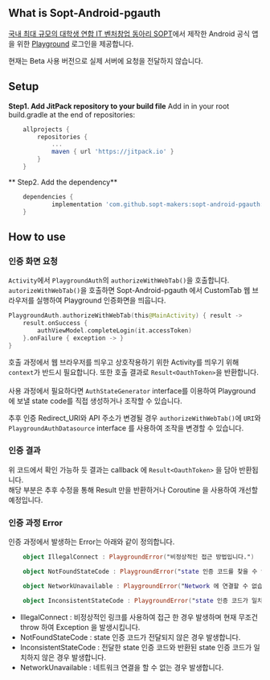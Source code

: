 ## What is Sopt-Android-pgauth
[국내 최대 규모의 대학생 연합 IT 벤처창업 동아리 SOPT](https://sopt.org/)에서 제작한 Android 공식 앱을 위한
[Playground](https://playground.sopt.org/) 로그인을 제공합니다.

현재는 Beta 사용 버전으로 실제 서버에 요청을 전달하지 않습니다.

## Setup
**Step1. Add JitPack repository to your build file**
Add in in your root build.gradle at the end of repositories:
```groovy
    allprojects {
		repositories {
			...
			maven { url 'https://jitpack.io' }
		}
	}
```

** Step2. Add the dependency**
```groovy
    dependencies {
	        implementation 'com.github.sopt-makers:sopt-android-pgauth:0.1.2'
	}
```

## How to use
### 인증 화면 요청
`Activity`에서 `PlaygroundAuth`의 `authorizeWithWebTab()`을 호출합니다.<br>
`autorizeWithWebTab()`을 호출하면 Sopt-Android-pgauth 에서 CustomTab 웹 브라우저를 실행하여
Playground 인증화면을 띄웁니다.
```kotlin
PlaygroundAuth.authorizeWithWebTab(this@MainActivity) { result ->
    result.onSuccess {
        authViewModel.completeLogin(it.accessToken)
    }.onFailure { exception -> }
}
```
호출 과정에서 웹 브라우저를 띄우고 상호작용하기 위한 Activity를 띄우기 위해 `context`가 반드시 필요합니다.
또한 호출 결과로 `Result<OauthToken>`을 반환합니다.<br>
<br>
사용 과정에서 필요하다면 `AuthStateGenerator` interface를 이용하여 Playground에 보낼 state code를 직접 생성하거나
조작할 수 있습니다.<br>

추후 인증 Redirect_URI와 API 주소가 변경될 경우
`authorizeWithWebTab()`에 `URI`와 `PlaygroundAuthDatasource` interface 를 사용하여 조작을 변경할 수 있습니다.<br>

### 인증 결과
위 코드에서 확인 가능하 듯 결과는 callback 에 `Result<OauthToken>` 을 담아 반환됩니다.<br>
해당 부분은 추후 수정을 통해 Result 만을 반환하거나 Coroutine 을 사용하여 개선할 예정입니다.

### 인증 과정 Error
인증 과정에서 발생하는 Error는 아래와 같이 정의합니다.
```kotlin
    object IllegalConnect : PlaygroundError("비정상적인 접근 방법입니다.")

    object NotFoundStateCode : PlaygroundError("state 인증 코드를 찾을 수 없습니다")

    object NetworkUnavailable : PlaygroundError("Network 에 연결할 수 없습니다.")

    object InconsistentStateCode : PlaygroundError("state 인증 코드가 일치하지 않습니다.")
```
- IllegalConnect : 비정상적인 링크를 사용하여 접근 한 경우 발생하며 현재 무조건 throw 하여 Exception 을 발생시킵니다.
- NotFoundStateCode : state 인증 코드가 전달되지 않은 경우 발생합니다.
- InconsistentStateCode : 전달한 state 인증 코드와 반환된 state 인증 코드가 일치하지 않은 경우 발생합니다.
- NetworkUnavailable : 네트워크 연결을 할 수 없는 경우 발생합니다.


